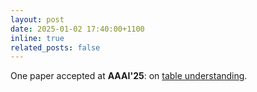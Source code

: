 ```yaml
---
layout: post
date: 2025-01-02 17:40:00+1100
inline: true
related_posts: false
---
```


One paper accepted at **AAAI'25**: on [table understanding](/publications#HeGTa).